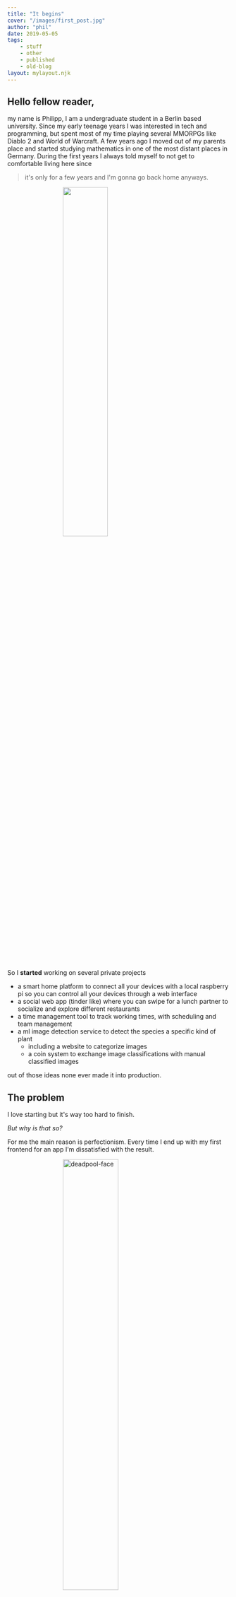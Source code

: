 ```yaml
---
title: "It begins"
cover: "/images/first_post.jpg"
author: "phil"
date: 2019-05-05
tags:
    - stuff
    - other
    - published
    - old-blog
layout: mylayout.njk
---
```


## Hello fellow reader,
my name is Philipp, I am a undergraduate student in a Berlin based university. Since my early teenage years 
I was interested in tech and programming, but spent most of my time playing several MMORPGs like Diablo 2 
and World of Warcraft.
A few years ago I moved out of my parents place and started studying mathematics in one of the most distant places 
in Germany. During the first years I always told myself to not get to comfortable living here since 
>it's only for a few years and I'm gonna go back home anyways.

<div><img src="https://media.giphy.com/media/1X8TXeLwY2ojkQgrOo/giphy.gif" style="width: 45%; margin-left: 25%"/></div>

So I **started** working on several private projects
- a smart home platform to connect all your devices with a local raspberry pi so you can control all your devices through a web interface
- a social web app (tinder like) where you can swipe for a lunch partner to socialize and explore different restaurants
- a time management tool to track working times, with scheduling and team management
- a ml image detection service to detect the species a specific kind of plant
    - including a website to categorize images
    - a coin system to exchange image classifications with manual classified images

out of those ideas none ever made it into production.

## The problem
I love starting but it's way too hard to finish.

_But why is that so?_

For me the main reason is perfectionism. Every time I end up with my first frontend for an app I'm dissatisfied with 
the result. 
<div style="margin: auto"><img style="width: 50%; margin-left: 25%;" src="https://media.giphy.com/media/qiLnXTdWya1Mc/giphy.gif" alt="deadpool-face"/></div>

I'm more of a backend person but saw too many awesome designs and
functionality, or just a great UX which feels like it will take several hours just to get the basic functionality done. 
So mostly I just stop at a certain point and forget about the project until someone tells me a new live struggling problem
and I'm back at the beginning of a new project.


## The solution?
One day a former colleague approached me after he found out I my contract was soon to be expired and I was looking for a 
new job and told me his idea to participate in the shared economy by renting action cams.

I like the idea of shared economy and don't like wasting resources, so he had me at
>Would you like to help me with my website?

My immediate thought was how awesome the idea is, that it needs to be super easy to implement and of course
<div><img src="https://media.giphy.com/media/26BRwW3ckGjcZmsxO/giphy.gif" style="width: 45%; margin-left: 25%"/></div>


## From here
Thanks for reading so far, partner!
During the next weeks I will tell the story of my journey of [Learning React the hard way](/learning-react-js-the-hard-way-part-1), 
[Who needs planning if you have an idea]() and [How I stopped quitting]().

<div><img src="https://media.giphy.com/media/xT4uQgeBiqqIg5Nzry/giphy.gif" style="width: 45%; margin-left: 25%"/></div>


